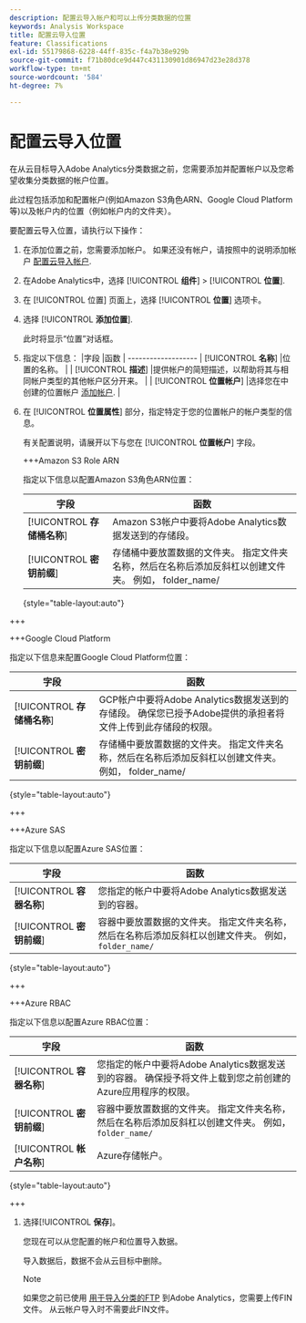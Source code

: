 ```yaml
---
description: 配置云导入帐户和可以上传分类数据的位置
keywords: Analysis Workspace
title: 配置云导入位置
feature: Classifications
exl-id: 55179868-6228-44ff-835c-f4a7b38e929b
source-git-commit: f71b80dce9d447c431130901d86947d23e28d378
workflow-type: tm+mt
source-wordcount: '584'
ht-degree: 7%

---
```


# 配置云导入位置

<!-- This page is almost duplicated with the "Configure cloud export locations" article in CJA. Differences are that Snowflake isn't supported here and there is a Suffix field for each account type. -->

在从云目标导入Adobe Analytics分类数据之前，您需要添加并配置帐户以及您希望收集分类数据的帐户位置。

此过程包括添加和配置帐户(例如Amazon S3角色ARN、Google Cloud Platform等)以及帐户内的位置（例如帐户内的文件夹）。

要配置云导入位置，请执行以下操作：

1. 在添加位置之前，您需要添加帐户。 如果还没有帐户，请按照中的说明添加帐户 [配置云导入帐户](/help/components/locations/configure-import-accounts.md).
1. 在Adobe Analytics中，选择 [!UICONTROL **组件**] > [!UICONTROL **位置**].
1. 在 [!UICONTROL 位置] 页面上，选择 [!UICONTROL **位置**] 选项卡。
1. 选择 [!UICONTROL **添加位置**]. <!-- add screenshot? -->

   此时将显示“位置”对话框。
1. 指定以下信息： |字段 |函数 | ------------------- | [!UICONTROL **名称**] |位置的名称。  | | [!UICONTROL **描述**] |提供帐户的简短描述，以帮助将其与相同帐户类型的其他帐户区分开来。 | | [!UICONTROL **位置帐户**] |选择您在中创建的位置帐户 [添加帐户](#add-an-account). |

1. 在 [!UICONTROL **位置属性**] 部分，指定特定于您的位置帐户的帐户类型的信息。

   有关配置说明，请展开以下与您在 [!UICONTROL **位置帐户**] 字段。

   +++Amazon S3 Role ARN

   指定以下信息以配置Amazon S3角色ARN位置：

   | 字段 | 函数 |
   |---------|----------|
   | [!UICONTROL **存储桶名称**] | Amazon S3帐户中要将Adobe Analytics数据发送到的存储段。 |
   | [!UICONTROL **密钥前缀**] | 存储桶中要放置数据的文件夹。 指定文件夹名称，然后在名称后添加反斜杠以创建文件夹。 例如， folder_name/ |

   {style="table-layout:auto"}

+++

   +++Google Cloud Platform

   指定以下信息来配置Google Cloud Platform位置：

   | 字段 | 函数 |
   |---------|----------|
   | [!UICONTROL **存储桶名称**] | GCP帐户中要将Adobe Analytics数据发送到的存储段。 确保您已授予Adobe提供的承担者将文件上传到此存储段的权限。 |
   | [!UICONTROL **密钥前缀**] | 存储桶中要放置数据的文件夹。 指定文件夹名称，然后在名称后添加反斜杠以创建文件夹。 例如， folder_name/ |

   {style="table-layout:auto"}

+++

   +++Azure SAS

   指定以下信息以配置Azure SAS位置：

   | 字段 | 函数 |
   |---------|----------|
   | [!UICONTROL **容器名称**] | 您指定的帐户中要将Adobe Analytics数据发送到的容器。 |
   | [!UICONTROL **密钥前缀**] | 容器中要放置数据的文件夹。 指定文件夹名称，然后在名称后添加反斜杠以创建文件夹。 例如，`folder_name/` |

   {style="table-layout:auto"}

+++

   +++Azure RBAC

   指定以下信息以配置Azure RBAC位置：

   | 字段 | 函数 |
   |---------|----------|
   | [!UICONTROL **容器名称**] | 您指定的帐户中要将Adobe Analytics数据发送到的容器。 确保授予将文件上载到您之前创建的Azure应用程序的权限。 |
   | [!UICONTROL **密钥前缀**] | 容器中要放置数据的文件夹。 指定文件夹名称，然后在名称后添加反斜杠以创建文件夹。 例如，`folder_name/` |
   | [!UICONTROL **帐户名称**] | Azure存储帐户。 |

   {style="table-layout:auto"}

+++

1. 选择&#x200B;[!UICONTROL **保存**]。

   您现在可以从您配置的帐户和位置导入数据。

   导入数据后，数据不会从云目标中删除。

   >[!NOTE]
   >
   >   如果您之前已使用 [用于导入分类的FTP](/help/components/classifications/importer/c-uploading-saint-data-files-via-ftp.md) 到Adobe Analytics，您需要上传FIN文件。 从云帐户导入时不需要此FIN文件。

